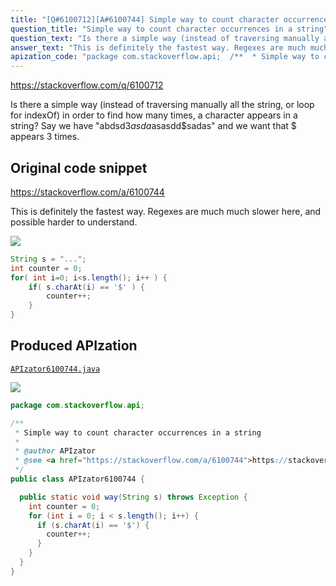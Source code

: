 ```yaml
---
title: "[Q#6100712][A#6100744] Simple way to count character occurrences in a string"
question_title: "Simple way to count character occurrences in a string"
question_text: "Is there a simple way (instead of traversing manually all the string, or loop for indexOf) in order to find how many times, a character appears in a string? Say we have \"abdsd3$asda$asasdd$sadas\" and we want that $ appears 3 times."
answer_text: "This is definitely the fastest way. Regexes are much much slower here, and possible harder to understand."
apization_code: "package com.stackoverflow.api;  /**  * Simple way to count character occurrences in a string  *  * @author APIzator  * @see <a href=\"https://stackoverflow.com/a/6100744\">https://stackoverflow.com/a/6100744</a>  */ public class APIzator6100744 {    public static void way(String s) throws Exception {     int counter = 0;     for (int i = 0; i < s.length(); i++) {       if (s.charAt(i) == '$') {         counter++;       }     }   } }"
---
```


https://stackoverflow.com/q/6100712

Is there a simple way (instead of traversing manually all the string, or loop for indexOf) in order to find how many times, a character appears in a string?
Say we have &quot;abdsd3$asda$asasdd$sadas&quot; and we want that $ appears 3 times.



## Original code snippet

https://stackoverflow.com/a/6100744

This is definitely the fastest way. Regexes are much much slower here, and possible harder to understand.

<div class="code-logo"><img src="/stackoverflow.png" /></div>

```java
String s = "...";
int counter = 0;
for( int i=0; i<s.length(); i++ ) {
    if( s.charAt(i) == '$' ) {
        counter++;
    } 
}
```

## Produced APIzation

[`APIzator6100744.java`](https://github.com/pasqualesalza/apization-temp-data/raw/master/search/APIzator6100744.java)

<div class="code-logo"><img src="/apizator.png" /></div>

```java
package com.stackoverflow.api;

/**
 * Simple way to count character occurrences in a string
 *
 * @author APIzator
 * @see <a href="https://stackoverflow.com/a/6100744">https://stackoverflow.com/a/6100744</a>
 */
public class APIzator6100744 {

  public static void way(String s) throws Exception {
    int counter = 0;
    for (int i = 0; i < s.length(); i++) {
      if (s.charAt(i) == '$') {
        counter++;
      }
    }
  }
}

```